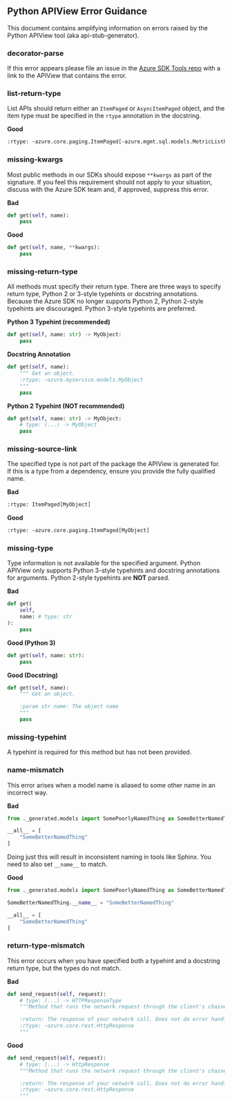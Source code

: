 ## Python APIView Error Guidance

This document contains amplifying information on errors raised by the Python APIView tool
(aka api-stub-generator). 

### decorator-parse

If this error appears please file an issue in the [Azure SDK Tools repo](https://github.com/Azure/azure-sdk-tools/issues) with a link to the APIView that contains the error.

### list-return-type

List APIs should return either an `ItemPaged` or `AsyncItemPaged` object, and the item type must be specified in the `rtype` annotation in the docstring.

**Good**
```python
:rtype: ~azure.core.paging.ItemPaged[~azure.mgmt.sql.models.MetricListResult]
```

### missing-kwargs

Most public methods in our SDKs should expose `**kwargs` as part of the signature. If you feel this requirement should not apply to your
situation, discuss with the Azure SDK team and, if approved, suppress this error.

**Bad**
```python
def get(self, name):
    pass
```

**Good**
```python
def get(self, name, **kwargs):
    pass
```

### missing-return-type

All methods must specify their return type. There are three ways to specify return type, Python 2 or 3-style typehints or docstring annotations.
Because the Azure SDK no longer supports Python 2, Python 2-style typehints are discouraged. Python 3-style typehints are preferred.

**Python 3 Typehint (recommended)**
```python
def get(self, name: str) -> MyObject:
    pass
```

**Docstring Annotation**
```python
def get(self, name):
    """ Get an object.
    :rtype: ~azure.myservice.models.MyObject
    """
    pass
```

**Python 2 Typehint (NOT recommended)**
```python
def get(self, name: str) -> MyObject:
    # type: (...) -> MyObject
    pass
```

### missing-source-link

The specified type is not part of the package the APIView is generated for. If this is a type from a dependency,
ensure you provide the fully qualified name.

**Bad**
```python
:rtype: ItemPaged[MyObject]
```

**Good**
```python
:rtype: ~azure.core.paging.ItemPaged[MyObject]
```

### missing-type

Type information is not available for the specified argument. Python APIView only supports Python 3-style typehints and docstring annotations
for arguments. Python 2-style typehints are **NOT** parsed.

**Bad**
```python
def get(
    self,
    name: # type: str
):
    pass
```

**Good (Python 3)**
```python
def get(self, name: str):
    pass
```

**Good (Docstring)**
```python
def get(self, name):
    """ Get an object.

    :param str name: The object name
    """
    pass
```

### missing-typehint

A typehint is required for this method but has not been provided.

### name-mismatch

This error arises when a model name is aliased to some other name in an incorrect way. 

**Bad**
```python
from ._generated.models import SomePoorlyNamedThing as SomeBetterNamedThing

__all__ = [
    "SomeBetterNamedThing"
]
```

Doing just this will result in inconsistent naming in tools like Sphinx. You need to also set `__name__` to match.

**Good**
```python
from ._generated.models import SomePoorlyNamedThing as SomeBetterNamedThing

SomeBetterNamedThing.__name__ = "SomeBetterNamedThing"

__all__ = [
    "SomeBetterNamedThing"
]
```

### return-type-mismatch

This error occurs when you have specified both a typehint and a docstring return type, but the types do not match.

**Bad**
```python
def send_request(self, request):
    # type: (...) -> HTTPResponseType
    """Method that runs the network request through the client's chained policies.

    :return: The response of your network call. Does not do error handling on your response.
    :rtype: ~azure.core.rest.HttpResponse
    """
```

**Good**
```python
def send_request(self, request):
    # type: (...) -> HttpResponse
    """Method that runs the network request through the client's chained policies.

    :return: The response of your network call. Does not do error handling on your response.
    :rtype: ~azure.core.rest.HttpResponse
    """
```